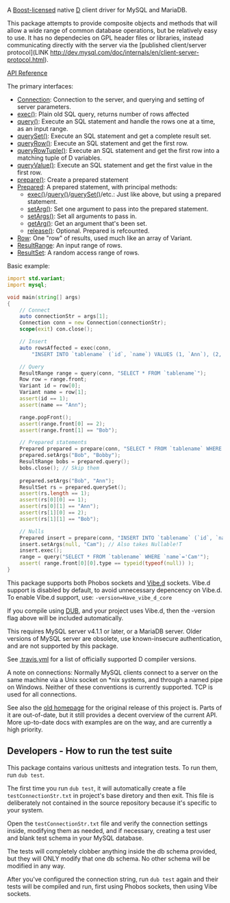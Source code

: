 A [Boost-licensed](http://www.boost.org/LICENSE_1_0.txt) native [D](http://dlang.org)
client driver for MySQL and MariaDB.

This package attempts to provide composite objects and methods that will
allow a wide range of common database operations, but be relatively easy to
use. It has no dependecies on GPL header files or libraries, instead communicating
directly with the server via the
[published client/server protocol](LINK http://dev.mysql.com/doc/internals/en/client-server-protocol.html).

[API Reference](http://semitwist.com/mysql-native-docs/v0.2.0-preview1)

The primary interfaces:
- [Connection](http://semitwist.com/mysql-native-docs/v0.2.0-preview1/mysql/connection/Connection.html): Connection to the server, and querying and setting of server parameters.
- [exec()](http://semitwist.com/mysql-native-docs/v0.2.0-preview1/mysql/protocol/commands/exec.html): Plain old SQL query, returns number of rows affected
- [query()](http://semitwist.com/mysql-native-docs/v0.2.0-preview1/mysql/protocol/commands/query.html): Execute an SQL statement and handle the rows one at a time, as an input range.
- [querySet()](http://semitwist.com/mysql-native-docs/v0.2.0-preview1/mysql/protocol/commands/querySet.html): Execute an SQL statement and get a complete result set.
- [queryRow()](http://semitwist.com/mysql-native-docs/v0.2.0-preview1/mysql/protocol/commands/queryRow.html): Execute an SQL statement and get the first row.
- [queryRowTuple()](http://semitwist.com/mysql-native-docs/v0.2.0-preview1/mysql/protocol/commands/queryRowTuple.html): Execute an SQL statement and get the first row into a matching tuple of D variables.
- [queryValue()](http://semitwist.com/mysql-native-docs/v0.2.0-preview1/mysql/protocol/commands/queryValue.html): Execute an SQL statement and get the first value in the first row.
- [prepare()](http://semitwist.com/mysql-native-docs/v0.2.0-preview1/mysql/protocol/prepared/prepare.html): Create a prepared statement
- [Prepared](http://semitwist.com/mysql-native-docs/v0.2.0-preview1/mysql/protocol/prepared/PreparedImpl.html): A prepared statement, with principal methods:
	- [exec()](http://semitwist.com/mysql-native-docs/v0.2.0-preview1/mysql/protocol/prepared/PreparedImpl.exec.html)/[query()](http://semitwist.com/mysql-native-docs/v0.2.0-preview1/mysql/protocol/prepared/PreparedImpl.query.html)/[querySet()](http://semitwist.com/mysql-native-docs/v0.2.0-preview1/mysql/protocol/prepared/PreparedImpl.querySet.html)/etc.: Just like above, but using a prepared statement.
	- [setArg()](http://semitwist.com/mysql-native-docs/v0.2.0-preview1/mysql/protocol/prepared/PreparedImpl.setArg.html): Set one argument to pass into the prepared statement.
	- [setArgs()](http://semitwist.com/mysql-native-docs/v0.2.0-preview1/mysql/protocol/prepared/PreparedImpl.setArgs.html): Set all arguments to pass in.
	- [getArg()](http://semitwist.com/mysql-native-docs/v0.2.0-preview1/mysql/protocol/prepared/PreparedImpl.getArg.html): Get an argument that's been set.
	- [release()](http://semitwist.com/mysql-native-docs/v0.2.0-preview1/mysql/protocol/prepared/PreparedImpl.release.html): Optional. Prepared is refcounted.
- [Row](http://semitwist.com/mysql-native-docs/v0.2.0-preview1/mysql/result/Row.html): One "row" of results, used much like an array of Variant.
- [ResultRange](http://semitwist.com/mysql-native-docs/v0.2.0-preview1/mysql/result/ResultRange.html): An input range of rows.
- [ResultSet](http://semitwist.com/mysql-native-docs/v0.2.0-preview1/mysql/result/ResultSet.html): A random access range of rows.

Basic example:
```d
import std.variant;
import mysql;

void main(string[] args)
{
	// Connect
	auto connectionStr = args[1];
	Connection conn = new Connection(connectionStr);
	scope(exit) con.close();

	// Insert
	auto rowsAffected = exec(conn,
		"INSERT INTO `tablename` (`id`, `name`) VALUES (1, `Ann`), (2, `Bob`)");

	// Query
	ResultRange range = query(conn, "SELECT * FROM `tablename`");
	Row row = range.front;
	Variant id = row[0];
	Variant name = row[1];
	assert(id == 1);
	assert(name == "Ann");

	range.popFront();
	assert(range.front[0] == 2);
	assert(range.front[1] == "Bob");

	// Prepared statements
	Prepared prepared = prepare(conn, "SELECT * FROM `tablename` WHERE `name`=? OR `name`=?");
	prepared.setArgs("Bob", "Bobby");
	ResultRange bobs = prepared.query();
	bobs.close(); // Skip them
	
	prepared.setArgs("Bob", "Ann");
	ResultSet rs = prepared.querySet();
	assert(rs.length == 1);
	assert(rs[0][0] == 1);
	assert(rs[0][1] == "Ann");
	assert(rs[1][0] == 2);
	assert(rs[1][1] == "Bob");

	// Nulls
	Prepared insert = prepare(conn, "INSERT INTO `tablename` (`id`, `name`) VALUES (?,?)");
	insert.setArgs(null, "Cam"); // Also takes Nullable!T
	insert.exec();
	range = query("SELECT * FROM `tablename` WHERE `name`='Cam'");
	assert( range.front[0][0].type == typeid(typeof(null)) );
}
```

This package supports both Phobos sockets and [Vibe.d](http://vibed.org/)
sockets. Vibe.d support is disabled by default, to avoid unnecessary
depencency on Vibe.d. To enable Vibe.d support, use:
	`-version=Have_vibe_d_core`

If you compile using [DUB](http://code.dlang.org/getting_started),
and your project uses Vibe.d, then the -version flag above will be included
automatically.

This requires MySQL server v4.1.1 or later, or a MariaDB server. Older
versions of MySQL server are obsolete, use known-insecure authentication,
and are not supported by this package.

See [.travis.yml](https://github.com/mysql-d/mysql-native/blob/master/.travis.yml)
for a list of officially supported D compiler versions.

A note on connections: Normally MySQL clients connect to a server on
the same machine via a Unix socket on *nix systems,
and through a named pipe on Windows. Neither of these conventions is
currently supported. TCP is used for all connections.

See also the [old homepage](http://britseyeview.com/software/mysqln/)
for the original release of this project is. Parts of it are out-of-date,
but it still provides a decent overview of the current API. More up-to-date
docs with examples are on the way, and are currently a high priority.

Developers - How to run the test suite
--------------------------------------

This package contains various unittests and integration tests. To run them,
run `dub test`.

The first time you run `dub test`, it will automatically create a
file `testConnectionStr.txt` in project's base diretory and then exit.
This file is deliberately not contained in the source repository
because it's specific to your system.

Open the `testConnectionStr.txt` file and verify the connection settings
inside, modifying them as needed, and if necessary, creating a test user and
blank test schema in your MySQL database.

The tests will completely clobber anything inside the db schema provided,
but they will ONLY modify that one db schema. No other schema will be
modified in any way.

After you've configured the connection string, run `dub test` again
and their tests will be compiled and run, first using Phobos sockets,
then using Vibe sockets.
